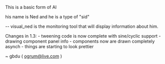 This is a basic form of AI

his name is Ned and he is a type of "sid"

-- visual_ned is the monitoring tool that will display
information about him.

Changes in 1.3:
    - tweening code is now complete with sine/cyclic support
    - drawing component panel info
    - components now are drawn completely asynch
    - things are starting to look prettier
    
~ gbdu ( ogrum@live.com )